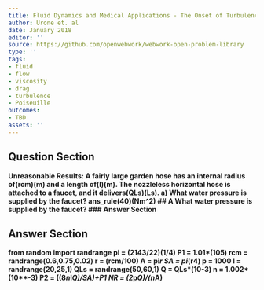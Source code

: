 ```yaml
---
title: Fluid Dynamics and Medical Applications - The Onset of Turbulence
author: Urone et. al
date: January 2018
editor: ''
source: https://github.com/openwebwork/webwork-open-problem-library
type: ''
tags:
- fluid
- flow
- viscosity
- drag
- turbulence
- Poiseuille
outcomes:
- TBD
assets: ''
---
```


## Question Section 

<b>
Unreasonable Results: A fairly large garden hose has an internal radius of(rcm)(m) and a length of(l)(m). The nozzleless horizontal hose is attached to a faucet, and it delivers(QLs)(Ls).
a) What water pressure is supplied by the faucet? 
ans_rule(40)(Nm^2)
## A
What water pressure is supplied by the faucet? 
### Answer Section


## Answer Section

from random import randrange
pi = (2143/22)**(1/4)
P1 = 1.01*(10**5)
rcm = randrange(0.6,0.75,0.02)
r = (rcm/100)
A = pi*r
SA = pi*(r**4)
p = 1000
l = randrange(20,25,1)
QLs = randrange(50,60,1)
Q = QLs*(10**-3)
n = 1.002*(10**-3)
P2 = ((8*n*l*Q)/SA)+P1
NR = (2*p*Q)/(n*A)